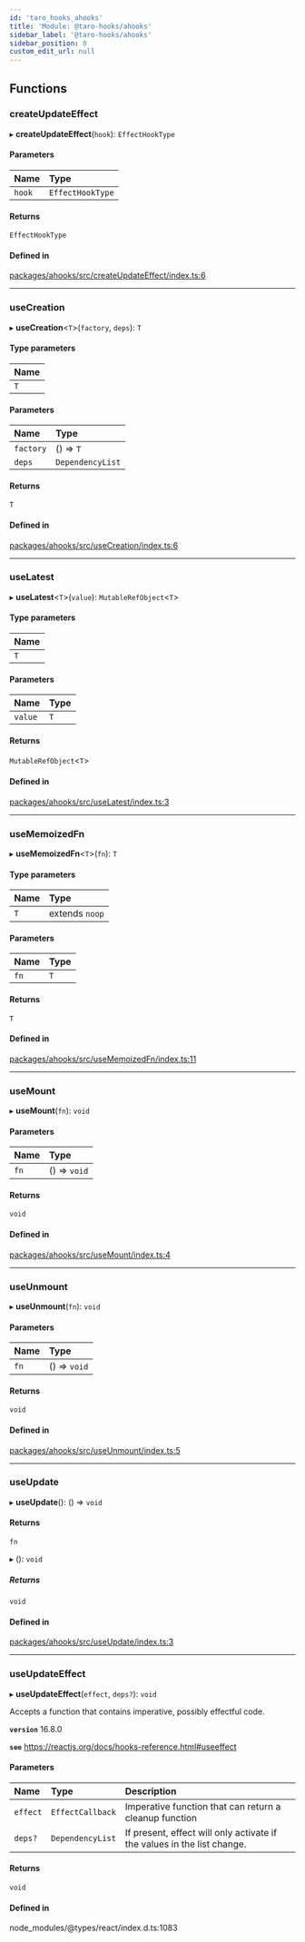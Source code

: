 ```yaml
---
id: 'taro_hooks_ahooks'
title: 'Module: @taro-hooks/ahooks'
sidebar_label: '@taro-hooks/ahooks'
sidebar_position: 0
custom_edit_url: null
---
```


## Functions

### createUpdateEffect

▸ **createUpdateEffect**(`hook`): `EffectHookType`

#### Parameters

| Name   | Type             |
| :----- | :--------------- |
| `hook` | `EffectHookType` |

#### Returns

`EffectHookType`

#### Defined in

[packages/ahooks/src/createUpdateEffect/index.ts:6](https://github.com/innocces/taro-hooks/blob/next/packages/ahooks/src/createUpdateEffect/index.ts#L6)

---

### useCreation

▸ **useCreation**<`T`\>(`factory`, `deps`): `T`

#### Type parameters

| Name |
| :--- |
| `T`  |

#### Parameters

| Name      | Type             |
| :-------- | :--------------- |
| `factory` | () => `T`        |
| `deps`    | `DependencyList` |

#### Returns

`T`

#### Defined in

[packages/ahooks/src/useCreation/index.ts:6](https://github.com/innocces/taro-hooks/blob/next/packages/ahooks/src/useCreation/index.ts#L6)

---

### useLatest

▸ **useLatest**<`T`\>(`value`): `MutableRefObject`<`T`\>

#### Type parameters

| Name |
| :--- |
| `T`  |

#### Parameters

| Name    | Type |
| :------ | :--- |
| `value` | `T`  |

#### Returns

`MutableRefObject`<`T`\>

#### Defined in

[packages/ahooks/src/useLatest/index.ts:3](https://github.com/innocces/taro-hooks/blob/next/packages/ahooks/src/useLatest/index.ts#L3)

---

### useMemoizedFn

▸ **useMemoizedFn**<`T`\>(`fn`): `T`

#### Type parameters

| Name | Type           |
| :--- | :------------- |
| `T`  | extends `noop` |

#### Parameters

| Name | Type |
| :--- | :--- |
| `fn` | `T`  |

#### Returns

`T`

#### Defined in

[packages/ahooks/src/useMemoizedFn/index.ts:11](https://github.com/innocces/taro-hooks/blob/next/packages/ahooks/src/useMemoizedFn/index.ts#L11)

---

### useMount

▸ **useMount**(`fn`): `void`

#### Parameters

| Name | Type         |
| :--- | :----------- |
| `fn` | () => `void` |

#### Returns

`void`

#### Defined in

[packages/ahooks/src/useMount/index.ts:4](https://github.com/innocces/taro-hooks/blob/next/packages/ahooks/src/useMount/index.ts#L4)

---

### useUnmount

▸ **useUnmount**(`fn`): `void`

#### Parameters

| Name | Type         |
| :--- | :----------- |
| `fn` | () => `void` |

#### Returns

`void`

#### Defined in

[packages/ahooks/src/useUnmount/index.ts:5](https://github.com/innocces/taro-hooks/blob/next/packages/ahooks/src/useUnmount/index.ts#L5)

---

### useUpdate

▸ **useUpdate**(): () => `void`

#### Returns

`fn`

▸ (): `void`

##### Returns

`void`

#### Defined in

[packages/ahooks/src/useUpdate/index.ts:3](https://github.com/innocces/taro-hooks/blob/next/packages/ahooks/src/useUpdate/index.ts#L3)

---

### useUpdateEffect

▸ **useUpdateEffect**(`effect`, `deps?`): `void`

Accepts a function that contains imperative, possibly effectful code.

**`version`** 16.8.0

**`see`** https://reactjs.org/docs/hooks-reference.html#useeffect

#### Parameters

| Name     | Type             | Description                                                             |
| :------- | :--------------- | :---------------------------------------------------------------------- |
| `effect` | `EffectCallback` | Imperative function that can return a cleanup function                  |
| `deps?`  | `DependencyList` | If present, effect will only activate if the values in the list change. |

#### Returns

`void`

#### Defined in

node_modules/@types/react/index.d.ts:1083
